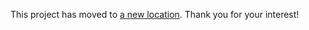 This project has moved to [a new location](https://gitlab.com/hackartscience/hackartscience.com). Thank you for your interest!


